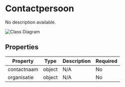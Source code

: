 # Contactpersoon

No description available.

![Class Diagram](https://github.com/CommonGateway/CustomerInteractionBundle/blob/documentation-2024-Klant/docs/schema/klant.contactpersoon.svg)

## Properties

| Property | Type | Description | Required |
|----------|------|-------------|----------|
| contactnaam | object | N/A | No |
| organisatie | object | N/A | No |
